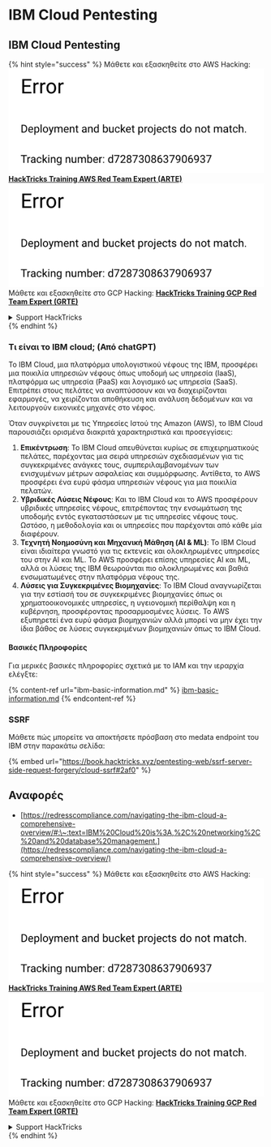 # IBM Cloud Pentesting

## IBM Cloud Pentesting

{% hint style="success" %}
Μάθετε και εξασκηθείτε στο AWS Hacking:<img src="../../.gitbook/assets/image (1) (1).png" alt="" data-size="line">[**HackTricks Training AWS Red Team Expert (ARTE)**](https://training.hacktricks.xyz/courses/arte)<img src="../../.gitbook/assets/image (1) (1).png" alt="" data-size="line">\
Μάθετε και εξασκηθείτε στο GCP Hacking: <img src="../../.gitbook/assets/image (2).png" alt="" data-size="line">[**HackTricks Training GCP Red Team Expert (GRTE)**<img src="../../.gitbook/assets/image (2).png" alt="" data-size="line">](https://training.hacktricks.xyz/courses/grte)

<details>

<summary>Support HackTricks</summary>

* Ελέγξτε τα [**σχέδια συνδρομής**](https://github.com/sponsors/carlospolop)!
* **Εγγραφείτε στην** 💬 [**ομάδα Discord**](https://discord.gg/hRep4RUj7f) ή στην [**ομάδα telegram**](https://t.me/peass) ή **ακολουθήστε** μας στο **Twitter** 🐦 [**@hacktricks\_live**](https://twitter.com/hacktricks\_live)**.**
* **Μοιραστείτε κόλπα hacking υποβάλλοντας PRs στα** [**HackTricks**](https://github.com/carlospolop/hacktricks) και [**HackTricks Cloud**](https://github.com/carlospolop/hacktricks-cloud) github repos.

</details>
{% endhint %}

### Τι είναι το IBM cloud; (Από chatGPT)

Το IBM Cloud, μια πλατφόρμα υπολογιστικού νέφους της IBM, προσφέρει μια ποικιλία υπηρεσιών νέφους όπως υποδομή ως υπηρεσία (IaaS), πλατφόρμα ως υπηρεσία (PaaS) και λογισμικό ως υπηρεσία (SaaS). Επιτρέπει στους πελάτες να αναπτύσσουν και να διαχειρίζονται εφαρμογές, να χειρίζονται αποθήκευση και ανάλυση δεδομένων και να λειτουργούν εικονικές μηχανές στο νέφος.

Όταν συγκρίνεται με τις Υπηρεσίες Ιστού της Amazon (AWS), το IBM Cloud παρουσιάζει ορισμένα διακριτά χαρακτηριστικά και προσεγγίσεις:

1. **Επικέντρωση**: Το IBM Cloud απευθύνεται κυρίως σε επιχειρηματικούς πελάτες, παρέχοντας μια σειρά υπηρεσιών σχεδιασμένων για τις συγκεκριμένες ανάγκες τους, συμπεριλαμβανομένων των ενισχυμένων μέτρων ασφαλείας και συμμόρφωσης. Αντίθετα, το AWS προσφέρει ένα ευρύ φάσμα υπηρεσιών νέφους για μια ποικιλία πελατών.
2. **Υβριδικές Λύσεις Νέφους**: Και το IBM Cloud και το AWS προσφέρουν υβριδικές υπηρεσίες νέφους, επιτρέποντας την ενσωμάτωση της υποδομής εντός εγκαταστάσεων με τις υπηρεσίες νέφους τους. Ωστόσο, η μεθοδολογία και οι υπηρεσίες που παρέχονται από κάθε μία διαφέρουν.
3. **Τεχνητή Νοημοσύνη και Μηχανική Μάθηση (AI & ML)**: Το IBM Cloud είναι ιδιαίτερα γνωστό για τις εκτενείς και ολοκληρωμένες υπηρεσίες του στην AI και ML. Το AWS προσφέρει επίσης υπηρεσίες AI και ML, αλλά οι λύσεις της IBM θεωρούνται πιο ολοκληρωμένες και βαθιά ενσωματωμένες στην πλατφόρμα νέφους της.
4. **Λύσεις για Συγκεκριμένες Βιομηχανίες**: Το IBM Cloud αναγνωρίζεται για την εστίασή του σε συγκεκριμένες βιομηχανίες όπως οι χρηματοοικονομικές υπηρεσίες, η υγειονομική περίθαλψη και η κυβέρνηση, προσφέροντας προσαρμοσμένες λύσεις. Το AWS εξυπηρετεί ένα ευρύ φάσμα βιομηχανιών αλλά μπορεί να μην έχει την ίδια βάθος σε λύσεις συγκεκριμένων βιομηχανιών όπως το IBM Cloud.

#### Βασικές Πληροφορίες

Για μερικές βασικές πληροφορίες σχετικά με το IAM και την ιεραρχία ελέγξτε:

{% content-ref url="ibm-basic-information.md" %}
[ibm-basic-information.md](ibm-basic-information.md)
{% endcontent-ref %}

### SSRF

Μάθετε πώς μπορείτε να αποκτήσετε πρόσβαση στο medata endpoint του IBM στην παρακάτω σελίδα:

{% embed url="https://book.hacktricks.xyz/pentesting-web/ssrf-server-side-request-forgery/cloud-ssrf#2af0" %}

## Αναφορές

* [https://redresscompliance.com/navigating-the-ibm-cloud-a-comprehensive-overview/#:\~:text=IBM%20Cloud%20is%3A,%2C%20networking%2C%20and%20database%20management.](https://redresscompliance.com/navigating-the-ibm-cloud-a-comprehensive-overview/)

{% hint style="success" %}
Μάθετε και εξασκηθείτε στο AWS Hacking:<img src="../../.gitbook/assets/image (1) (1).png" alt="" data-size="line">[**HackTricks Training AWS Red Team Expert (ARTE)**](https://training.hacktricks.xyz/courses/arte)<img src="../../.gitbook/assets/image (1) (1).png" alt="" data-size="line">\
Μάθετε και εξασκηθείτε στο GCP Hacking: <img src="../../.gitbook/assets/image (2).png" alt="" data-size="line">[**HackTricks Training GCP Red Team Expert (GRTE)**<img src="../../.gitbook/assets/image (2).png" alt="" data-size="line">](https://training.hacktricks.xyz/courses/grte)

<details>

<summary>Support HackTricks</summary>

* Ελέγξτε τα [**σχέδια συνδρομής**](https://github.com/sponsors/carlospolop)!
* **Εγγραφείτε στην** 💬 [**ομάδα Discord**](https://discord.gg/hRep4RUj7f) ή στην [**ομάδα telegram**](https://t.me/peass) ή **ακολουθήστε** μας στο **Twitter** 🐦 [**@hacktricks\_live**](https://twitter.com/hacktricks\_live)**.**
* **Μοιραστείτε κόλπα hacking υποβάλλοντας PRs στα** [**HackTricks**](https://github.com/carlospolop/hacktricks) και [**HackTricks Cloud**](https://github.com/carlospolop/hacktricks-cloud) github repos.

</details>
{% endhint %}
